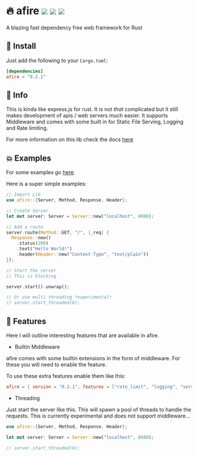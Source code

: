 # 🔥 afire <a href="https://github.com/Basicprogrammer10/afire/actions"><img src="https://img.shields.io/github/workflow/status/Basicprogrammer10/afire/CI?label=Tests"></a> <a href="#"><img src="https://img.shields.io/tokei/lines/github/Basicprogrammer10/afire?label=Total%20Lines"></a> <a href="https://crates.io/crates/afire"><img src="https://img.shields.io/crates/d/afire?label=Downloads"></a>

A blazing fast dependency free web framework for Rust

## 💠 Install

Just add the following to your `Cargo.toml`:

```toml
[dependencies]
afire = "0.2.1"
```

## 📄 Info

This is kinda like express.js for rust. It is not _that_ complicated but it still makes development of apis / web servers much easier. It supports Middleware and comes with some built in for Static File Serving, Logging and Rate limiting.

For more information on this lib check the docs [here](https://crates.io/crates/afire)

## 💥 Examples

For some examples go [here](https://github.com/Basicprogrammer10/afire/tree/main/examples).

Here is a super simple examples:

```rust
// Import Lib
use afire::{Server, Method, Response, Header};

// Create Server
let mut server: Server = Server::new("localhost", 8080);

// Add a route
server.route(Method::GET, "/", |_req| {
  Response::new()
    .status(200)
    .text("Hello World!")
    .header(Header::new("Content-Type", "text/plain"))
});

// Start the server
// This is blocking

server.start().unwrap();

// Or use multi threading *experimental*
// server.start_threaded(8);
```

## 🔧 Features

Here I will outline interesting features that are available in afire.

- Builtin Middleware

afire comes with some builtin extensions in the form of middleware.
For these you will need to enable the feature.

To use these extra features enable them like this:

```toml
afire = { version = "0.2.1", features = ["rate_limit", "logging", "serve_static"] }
```

- Threading

Just start the server like this. This will spawn a pool of threads to handle the requests. This is currently experimental and does not support middleware...

```rust
use afire::{Server, Method, Response, Header};

let mut server: Server = Server::new("localhost", 8080);

// server.start_threaded(8);
```
